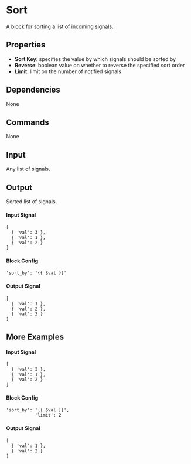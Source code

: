 # Sort
A block for sorting a list of incoming signals.

## Properties
* **Sort Key**: specifies the value by which signals should be sorted by
* **Reverse**: boolean value on whether to reverse the specified sort order
* **Limit**: limit on the number of notified signals

## Dependencies
None

## Commands
None

## Input
Any list of signals.

## Output
Sorted list of signals.

#### Input Signal
```
[
  { 'val': 3 },
  { 'val': 1 },
  { 'val': 2 }
]
```

#### Block Config
```
'sort_by': '{{ $val }}'
```

#### Output Signal
```
[
  { 'val': 1 },
  { 'val': 2 },
  { 'val': 3 }
]
```

## More Examples

#### Input Signal
```
[
  { 'val': 3 },
  { 'val': 1 },
  { 'val': 2 }
]
```

#### Block Config
```
'sort_by': '{{ $val }}',
           'limit': 2
```
            
            
#### Output Signal
```
[
  { 'val': 1 },
  { 'val': 2 }
]
```
